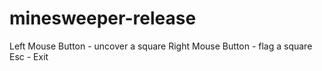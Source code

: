 # minesweeper-release

Left Mouse Button - uncover a square
Right Mouse Button - flag a square
Esc - Exit
